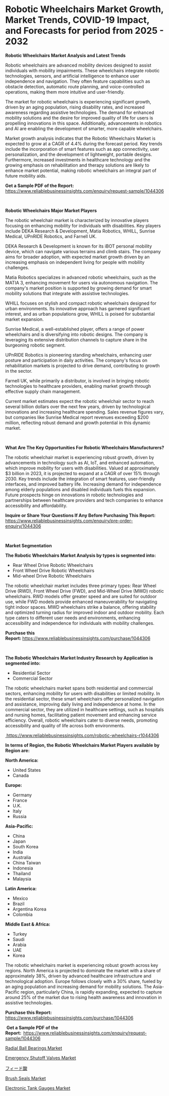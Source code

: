 <p><h1>Robotic Wheelchairs Market Growth, Market Trends, COVID-19 Impact, and Forecasts for period from 2025 - 2032</h1></p><p><strong>Robotic Wheelchairs Market Analysis and Latest Trends</strong></p>
<p><p>Robotic wheelchairs are advanced mobility devices designed to assist individuals with mobility impairments. These wheelchairs integrate robotic technologies, sensors, and artificial intelligence to enhance user independence and navigation. They often feature capabilities such as obstacle detection, automatic route planning, and voice-controlled operations, making them more intuitive and user-friendly.</p><p>The market for robotic wheelchairs is experiencing significant growth, driven by an aging population, rising disability rates, and increased awareness regarding assistive technologies. The demand for enhanced mobility solutions and the desire for improved quality of life for users is propelling innovations in this space. Additionally, advancements in robotics and AI are enabling the development of smarter, more capable wheelchairs.</p><p>Market growth analysis indicates that the Robotic Wheelchairs Market is expected to grow at a CAGR of 4.4% during the forecast period. Key trends include the incorporation of smart features such as app connectivity, user personalization, and the development of lightweight, portable designs. Furthermore, increased investments in healthcare technology and the growing emphasis on rehabilitation and therapy solutions are likely to enhance market potential, making robotic wheelchairs an integral part of future mobility aids.</p></p>
<p><strong>Get a Sample PDF of the Report:&nbsp;</strong> <a href="https://www.reliablebusinessinsights.com/enquiry/request-sample/1044306?utm_campaign=39&utm_medium=2&utm_source=Github&utm_content=ia&utm_term=18022025&utm_id=robotic-wheelchairs">https://www.reliablebusinessinsights.com/enquiry/request-sample/1044306</a></p>
<p>&nbsp;</p>
<p><strong>Robotic Wheelchairs Major Market Players</strong></p>
<p><p>The robotic wheelchair market is characterized by innovative players focusing on enhancing mobility for individuals with disabilities. Key players include DEKA Research & Development, Matia Robotics, WHILL, Sunrise Medical, UPnRIDE Robotics, and Farnell UK.</p><p>DEKA Research & Development is known for its iBOT personal mobility device, which can navigate various terrains and climb stairs. The company aims for broader adoption, with expected market growth driven by an increasing emphasis on independent living for people with mobility challenges.</p><p>Matia Robotics specializes in advanced robotic wheelchairs, such as the MATIA 3, enhancing movement for users via autonomous navigation. The company's market position is supported by growing demand for smart mobility solutions that integrate with assistive technologies.</p><p>WHILL focuses on stylish and compact robotic wheelchairs designed for urban environments. Its innovative approach has garnered significant interest, and as urban populations grow, WHILL is poised for substantial market expansion.</p><p>Sunrise Medical, a well-established player, offers a range of power wheelchairs and is diversifying into robotic designs. The company is leveraging its extensive distribution channels to capture share in the burgeoning robotic segment.</p><p>UPnRIDE Robotics is pioneering standing wheelchairs, enhancing user posture and participation in daily activities. The company's focus on rehabilitation markets is projected to drive demand, contributing to growth in the sector.</p><p>Farnell UK, while primarily a distributor, is involved in bringing robotic technologies to healthcare providers, enabling market growth through effective supply chain management.</p><p>Current market estimates expect the robotic wheelchair sector to reach several billion dollars over the next few years, driven by technological innovations and increasing healthcare spending. Sales revenue figures vary, but companies like Sunrise Medical report revenues exceeding $200 million, reflecting robust demand and growth potential in this dynamic market.</p></p>
<p>&nbsp;</p>
<p><strong>What Are The Key Opportunities For Robotic Wheelchairs Manufacturers?</strong></p>
<p><p>The robotic wheelchair market is experiencing robust growth, driven by advancements in technology such as AI, IoT, and enhanced automation, which improve mobility for users with disabilities. Valued at approximately $3 billion in 2023, it is projected to expand at a CAGR of over 15% through 2030. Key trends include the integration of smart features, user-friendly interfaces, and improved battery life. Increasing demand for independence among elderly populations and disabled individuals fuels this expansion. Future prospects hinge on innovations in robotic technologies and partnerships between healthcare providers and tech companies to enhance accessibility and affordability.</p></p>
<p><strong>Inquire or Share Your Questions If Any Before Purchasing This Report:</strong> <a href="https://www.reliablebusinessinsights.com/enquiry/pre-order-enquiry/1044306?utm_campaign=39&utm_medium=2&utm_source=Github&utm_content=ia&utm_term=18022025&utm_id=robotic-wheelchairs">https://www.reliablebusinessinsights.com/enquiry/pre-order-enquiry/1044306</a></p>
<p>&nbsp;</p>
<p><strong>Market Segmentation</strong></p>
<p><strong>The Robotic Wheelchairs Market Analysis by types is segmented into:</strong></p>
<p><ul><li>Rear Wheel Drive Robotic Wheelchairs</li><li>Front Wheel Drive Robotic Wheelchairs</li><li>Mid-wheel Drive Robotic Wheelchairs</li></ul></p>
<p><p>The robotic wheelchair market includes three primary types: Rear Wheel Drive (RWD), Front Wheel Drive (FWD), and Mid-Wheel Drive (MWD) robotic wheelchairs. RWD models offer greater speed and are suited for outdoor use, while FWD models provide enhanced maneuverability for navigating tight indoor spaces. MWD wheelchairs strike a balance, offering stability and optimized turning radius for improved indoor and outdoor mobility. Each type caters to different user needs and environments, enhancing accessibility and independence for individuals with mobility challenges.</p></p>
<p><strong>Purchase this Report:&nbsp;</strong><a href="https://www.reliablebusinessinsights.com/purchase/1044306?utm_campaign=39&utm_medium=2&utm_source=Github&utm_content=ia&utm_term=18022025&utm_id=robotic-wheelchairs">https://www.reliablebusinessinsights.com/purchase/1044306</a></p>
<p>&nbsp;</p>
<p><strong>The Robotic Wheelchairs Market Industry Research by Application is segmented into:</strong></p>
<p><ul><li>Residential Sector</li><li>Commercial Sector</li></ul></p>
<p><p>The robotic wheelchairs market spans both residential and commercial sectors, enhancing mobility for users with disabilities or limited mobility. In the residential sector, these smart wheelchairs offer personalized navigation and assistance, improving daily living and independence at home. In the commercial sector, they are utilized in healthcare settings, such as hospitals and nursing homes, facilitating patient movement and enhancing service efficiency. Overall, robotic wheelchairs cater to diverse needs, promoting accessibility and quality of life across both environments.</p></p>
<p><a href="https://www.reliablebusinessinsights.com/robotic-wheelchairs-r1044306?utm_campaign=39&utm_medium=2&utm_source=Github&utm_content=ia&utm_term=18022025&utm_id=robotic-wheelchairs">&nbsp;https://www.reliablebusinessinsights.com/robotic-wheelchairs-r1044306</a></p>
<p><strong>In terms of Region, the Robotic Wheelchairs Market Players available by Region are:</strong></p>
<p>
    <p> <strong> North America: </strong>
        <ul>
            <li>United States</li>
            <li>Canada</li>
        </ul>
        </p> 
    <p> <strong> Europe: </strong>
        <ul>
            <li>Germany</li>
            <li>France</li>
            <li>U.K.</li>
            <li>Italy</li>
            <li>Russia</li>
        </ul>
        </p> 
    <p> <strong> Asia-Pacific: </strong>
        <ul>
            <li>China</li>
            <li>Japan</li>
            <li>South Korea</li>
            <li>India</li>
            <li>Australia</li>
            <li>China Taiwan</li>
            <li>Indonesia</li>
            <li>Thailand</li>
            <li>Malaysia</li>
        </ul>
        </p> 
    <p> <strong> Latin America: </strong>
        <ul>
            <li>Mexico</li>
            <li>Brazil</li>
            <li>Argentina Korea</li>
            <li>Colombia</li>
        </ul>
        </p> 
    <p> <strong> Middle East & Africa: </strong>
        <ul>
            <li>Turkey</li>
            <li>Saudi</li>
            <li>Arabia</li>
            <li>UAE</li>
            <li>Korea</li>
        </ul>
    </p>
    </p>
<p><p>The robotic wheelchairs market is experiencing robust growth across key regions. North America is projected to dominate the market with a share of approximately 38%, driven by advanced healthcare infrastructure and technological adoption. Europe follows closely with a 30% share, fueled by an aging population and increasing demand for mobility solutions. The Asia-Pacific region, particularly China, is rapidly expanding, expected to capture around 25% of the market due to rising health awareness and innovation in assistive technologies.</p></p>
<p><strong>Purchase this Report: </strong><a href="https://www.reliablebusinessinsights.com/purchase/1044306?utm_campaign=39&utm_medium=2&utm_source=Github&utm_content=ia&utm_term=18022025&utm_id=robotic-wheelchairs">https://www.reliablebusinessinsights.com/purchase/1044306</a></p>
<p>&nbsp;<strong>Get a Sample PDF of the Report:&nbsp;&nbsp;</strong><a href="https://www.reliablebusinessinsights.com/enquiry/request-sample/1044306?utm_campaign=39&utm_medium=2&utm_source=Github&utm_content=ia&utm_term=18022025&utm_id=robotic-wheelchairs">https://www.reliablebusinessinsights.com/enquiry/request-sample/1044306</a></p>
<p><strong></strong></p>
<p><p><a href="https://github.com/lillybosakoi/Market-Research-Report-List-1/blob/main/radial-ball-bearings-market.md?utm_campaign=39&utm_medium=2&utm_source=Github&utm_content=ia&utm_term=18022025&utm_id=robotic-wheelchairs">Radial Ball Bearings Market</a></p><p><a href="https://github.com/joshuagarcia509/Market-Research-Report-List-1/blob/main/emergency-shutoff-valves-market.md?utm_campaign=39&utm_medium=2&utm_source=Github&utm_content=ia&utm_term=18022025&utm_id=robotic-wheelchairs">Emergency Shutoff Valves Market</a></p><p><a href="https://github.com/mohamedbakry57/Market-Research-Report-List-7/blob/main/561316237425.md?utm_campaign=39&utm_medium=2&utm_source=Github&utm_content=ia&utm_term=18022025&utm_id=robotic-wheelchairs">フィード酸</a></p><p><a href="https://github.com/boyertrull4r/Market-Research-Report-List-1/blob/main/brush-seals-market.md?utm_campaign=39&utm_medium=2&utm_source=Github&utm_content=ia&utm_term=18022025&utm_id=robotic-wheelchairs">Brush Seals Market</a></p><p><a href="https://github.com/tsiteymargat/Market-Research-Report-List-1/blob/main/electronic-tank-gauges-market.md?utm_campaign=39&utm_medium=2&utm_source=Github&utm_content=ia&utm_term=18022025&utm_id=robotic-wheelchairs">Electronic Tank Gauges Market</a></p></p>